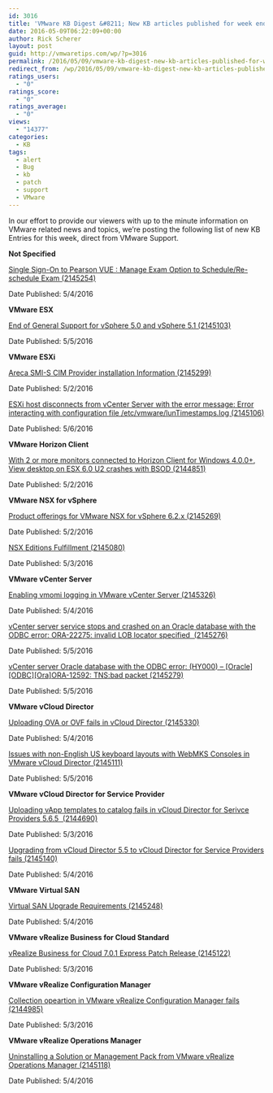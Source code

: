 ```yaml
---
id: 3016
title: 'VMware KB Digest &#8211; New KB articles published for week ending 5/7/16'
date: 2016-05-09T06:22:09+00:00
author: Rick Scherer
layout: post
guid: http://vmwaretips.com/wp/?p=3016
permalink: /2016/05/09/vmware-kb-digest-new-kb-articles-published-for-week-ending-5716/
redirect_from: /wp/2016/05/09/vmware-kb-digest-new-kb-articles-published-for-week-ending-5716/
ratings_users:
  - "0"
ratings_score:
  - "0"
ratings_average:
  - "0"
views:
  - "14377"
categories:
  - KB
tags:
  - alert
  - Bug
  - kb
  - patch
  - support
  - VMware
---
```

In our effort to provide our viewers with up to the minute information on VMware related news and topics, we&#8217;re posting the following list of new KB Entries for this week, direct from VMware Support.



**Not Specified**
  
[Single Sign-On to Pearson VUE : Manage Exam Option to Schedule/Re-schedule Exam (2145254)](http://vmw.re/1WVkTdn)
  
Date Published: 5/4/2016

**VMware ESX**
  
[End of General Support for vSphere 5.0 and vSphere 5.1 (2145103)](http://vmw.re/1q8X3y3)
  
Date Published: 5/5/2016

**VMware ESXi**
  
[Areca SMI-S CIM Provider installation Information (2145299)](http://vmw.re/1WVkRCp)
  
Date Published: 5/2/2016
  
[ESXi host disconnects from vCenter Server with the error message: Error interacting with configuration file /etc/vmware/lunTimestamps.log (2145106)](http://vmw.re/1q8X3Og)
  
Date Published: 5/6/2016

**VMware Horizon Client**
  
[With 2 or more monitors connected to Horizon Client for Windows 4.0.0+, View desktop on ESX 6.0 U2 crashes with BSOD (2144851)](http://vmw.re/1WVkTdq)
  
Date Published: 5/2/2016

**VMware NSX for vSphere**
  
[Product offerings for VMware NSX for vSphere 6.2.x (2145269)](http://vmw.re/1q8X5Wv)
  
Date Published: 5/2/2016
  
[NSX Editions Fulfillment (2145080)](http://vmw.re/1WVkRCq)
  
Date Published: 5/3/2016

**VMware vCenter Server**
  
[Enabling vmomi logging in VMware vCenter Server (2145326)](http://vmw.re/1q8X5Ww)
  
Date Published: 5/4/2016
  
[vCenter server service stops and crashed on an Oracle database with the ODBC error: ORA-22275: invalid LOB locator specified  (2145276)](http://vmw.re/1WVkTdv)
  
Date Published: 5/5/2016
  
[vCenter server Oracle database with the ODBC error: (HY000) – \[Oracle\]\[ODBC\][Ora]ORA-12592: TNS:bad packet (2145279)](http://vmw.re/1q8X5Wx)
  
Date Published: 5/5/2016

**VMware vCloud Director**
  
[Uploading OVA or OVF fails in vCloud Director (2145330)](http://vmw.re/1WVkRCt)
  
Date Published: 5/4/2016
  
[Issues with non-English US keyboard layouts with WebMKS Consoles in VMware vCloud Director (2145111)](http://vmw.re/1q8X3Ol)
  
Date Published: 5/5/2016

**VMware vCloud Director for Service Provider**
  
[Uploading vApp templates to catalog fails in vCloud Director for Serivce Providers 5.6.5  (2144690)](http://vmw.re/1WVkTdw)
  
Date Published: 5/3/2016
  
[Upgrading from vCloud Director 5.5 to vCloud Director for Service Providers fails (2145140)](http://vmw.re/1q8X3On)
  
Date Published: 5/4/2016

**VMware Virtual SAN**
  
[Virtual SAN Upgrade Requirements (2145248)](http://vmw.re/1WVkTdz)
  
Date Published: 5/4/2016

**VMware vRealize Business for Cloud Standard**
  
[vRealize Business for Cloud 7.0.1 Express Patch Release (2145122)](http://vmw.re/1q8X5Wy)
  
Date Published: 5/3/2016

**VMware vRealize Configuration Manager**
  
[Collection opeartion in VMware vRealize Configuration Manager fails (2144985)](http://vmw.re/1WVkTdA)
  
Date Published: 5/3/2016

**VMware vRealize Operations Manager**
  
[Uninstalling a Solution or Management Pack from VMware vRealize Operations Manager (2145118)](http://vmw.re/1q8X5Wz)
  
Date Published: 5/4/2016
